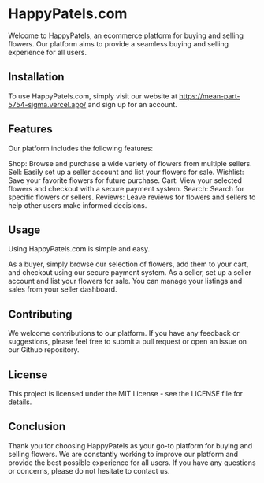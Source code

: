 
# HappyPatels.com
Welcome to HappyPatels, an ecommerce platform for buying and selling flowers. Our platform aims to provide a seamless buying and selling experience for all users.
## Installation
To use HappyPatels.com, simply visit our website at https://mean-part-5754-sigma.vercel.app/ and sign up for an account. 
## Features
Our platform includes the following features:

Shop: Browse and purchase a wide variety of flowers from multiple sellers.
Sell: Easily set up a seller account and list your flowers for sale.
Wishlist: Save your favorite flowers for future purchase.
Cart: View your selected flowers and checkout with a secure payment system.
Search: Search for specific flowers or sellers.
Reviews: Leave reviews for flowers and sellers to help other users make informed decisions.
## Usage
Using HappyPatels.com is simple and easy.

As a buyer, simply browse our selection of flowers, add them to your cart, and checkout using our secure payment system.
As a seller, set up a seller account and list your flowers for sale. You can manage your listings and sales from your seller dashboard.
## Contributing
We welcome contributions to our platform. If you have any feedback or suggestions, please feel free to submit a pull request or open an issue on our Github repository.

 ## License
This project is licensed under the MIT License - see the LICENSE file for details.

## Conclusion
Thank you for choosing HappyPatels as your go-to platform for buying and selling flowers. We are constantly working to improve our platform and provide the best possible experience for all users. If you have any questions or concerns, please do not hesitate to contact us.


